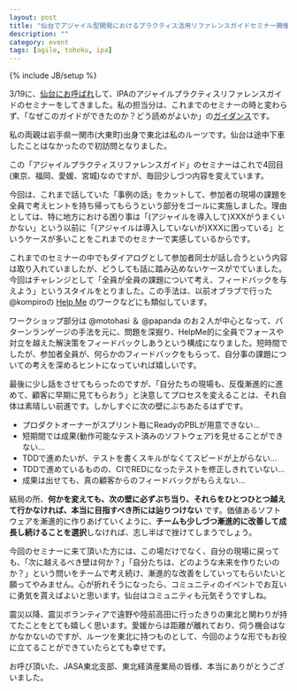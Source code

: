 ```yaml
---
layout: post
title: "仙台でアジャイル型開発におけるプラクティス活用リファレンスガイドセミナー開催"
description: ""
category: event
tags: [agile, tohoku, ipa]
---
```

{% include JB/setup %}

3/19に、[仙台にお呼ばれ](http://goo.gl/E9inDE)して、IPAのアジャイルプラクティスリファレンスガイドのセミナーをしてきました。私の担当分は、これまでのセミナーの時と変わらず、「なぜこのガイドができたのか？どう読めがよいか」の[ガイダンス](http://www.slideshare.net/kkd/agile-practicereferenceguideintro20140131)です。

私の両親は岩手県一関市(大東町)出身で東北は私のルーツです。仙台は途中下車したことはなかったので初訪問となりました。

この「アジャイルプラクティスリファレンスガイド」のセミナーはこれで4回目(東京、福岡、愛媛、宮城)なのですが、毎回少しづつ内容を変えています。

今回は、これまで話していた「事例の話」をカットして、参加者の現場の課題を全員で考えヒントを持ち帰ってもらうという部分をゴールに実施しました。理由としては、特に地方における困り事は「(アジャイルを導入して)XXXがうまくいかない」という以前に「(アジャイルは導入していないが)XXXに困っている」というケースが多いことをこれまでのセミナーで実感しているからです。

これまでのセミナーの中でもダイアログとして参加者同士が話し合うという内容は取り入れていましたが、どうしても話に踏み込めないケースがでていました。今回はチャレンジとして「全員が全員の課題について考え、フィードバックを与えよう」というスタイルをとりました。この手法は、以前オブラブで行った @kompiroの [Help Me](http://goo.gl/Wl5Doo) のワークなどにも類似しています。

ワークショップ部分は @motohasi ＆ @papanda のお２人が中心となって、パターンランゲージの手法を元に、問題を深掘り、HelpMe的に全員でフォースや対立を越えた解決策をフィードバックしあうという構成になりました。短時間でしたが、参加者全員が、何らかのフィードバックをもらって、自分事の課題についての考えを深めるヒントになっていれば嬉しいです。

最後に少し話をさせてもらったのですが、「自分たちの現場も、反復漸進的に進めて、顧客に早期に見てもらおう」と決意してプロセスを変えることは、それ自体は素晴しい前進です。しかしすぐに次の壁にぶちあたるはずです。

* プロダクトオーナーがスプリント毎にReadyのPBLが用意できない...
* 短期間では成果(動作可能なテスト済みのソフトウェア)を見せることができない...
* TDDで進めたいが、テストを書くスキルがなくてスピードが上がらない...
* TDDで進めているものの、CIでREDになったテストを修正しきれていない...
* 成果は出せても、真の顧客からのフィードバックがもらえない...

結局の所、**何かを変えても、次の壁に必ずぶち当り、それらをひとつひとつ越えて行かなければ、本当に目指すべき所には辿りつけない** です。価値あるソフトウェアを漸進的に作りあげていくように、**チームも少しづつ漸進的に改善して成長し続けることを選択**しなければ、志し半ばで挫けてしまうでしょう。

今回のセミナーに来て頂いた方には、この場だけでなく、自分の現場に戻っても、「次に越えるべき壁は何か？」「自分たちは、どのような未来を作りたいのか？」という問いをチームで考え続け、漸進的な改善をしていってもらいたいと願ってやみません。心が折れそうになったら、コミュニティのイベントでお互いに勇気を貰えばよいと思います。仙台はコミュニティも元気そうですしね。

震災以降、震災ボランティアで遠野や陸前高田に行ったきりの東北と関わりが持てたことをとても嬉しく思います。愛媛からは距離が離れており、伺う機会はなかなかないのですが、ルーツを東北に持つものとして、今回のような形でもお役に立てることができていたらとても幸せです。

お呼び頂いた、JASA東北支部、東北経済産業局の皆様、本当にありがとうございました。
